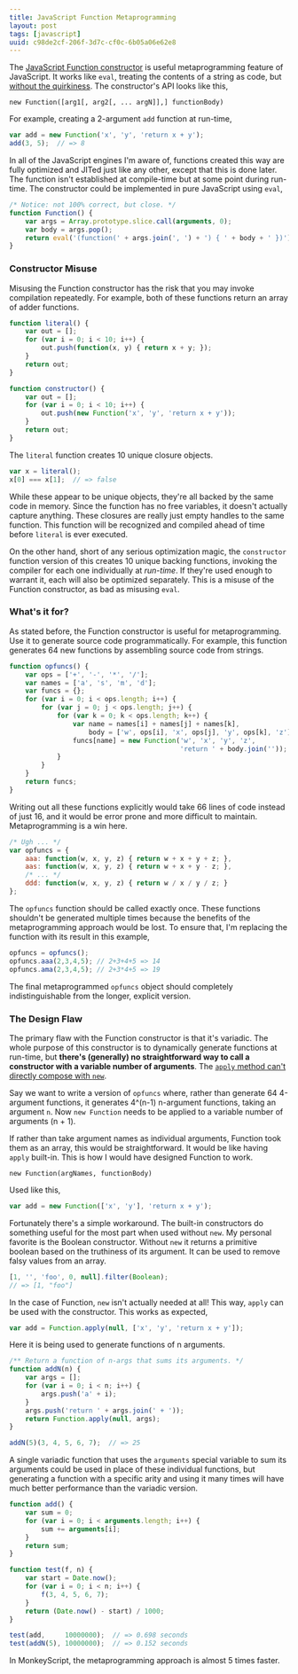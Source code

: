 ```yaml
---
title: JavaScript Function Metaprogramming
layout: post
tags: [javascript]
uuid: c98de2cf-206f-3d7c-cf0c-6b05a06e62e8
---
```


The [JavaScript Function constructor][function] is useful
metaprogramming feature of JavaScript. It works like `eval`, treating
the contents of a string as code, but [without the quirkiness][eval].
The constructor's API looks like this,

    new Function([arg1[, arg2[, ... argN]],] functionBody)

For example, creating a 2-argument `add` function at run-time,

~~~javascript
var add = new Function('x', 'y', 'return x + y');
add(3, 5);  // => 8
~~~

In all of the JavaScript engines I'm aware of, functions created this
way are fully optimized and JITed just like any other, except that
this is done later. The function isn't established at compile-time but
at some point during run-time. The constructor could be implemented in
pure JavaScript using `eval`,

~~~javascript
/* Notice: not 100% correct, but close. */
function Function() {
    var args = Array.prototype.slice.call(arguments, 0);
    var body = args.pop();
    return eval('(function(' + args.join(', ') + ') { ' + body + ' })');
}
~~~

### Constructor Misuse

Misusing the Function constructor has the risk that you may invoke
compilation repeatedly. For example, both of these functions return an
array of adder functions.

~~~javascript
function literal() {
    var out = [];
    for (var i = 0; i < 10; i++) {
        out.push(function(x, y) { return x + y; });
    }
    return out;
}

function constructor() {
    var out = [];
    for (var i = 0; i < 10; i++) {
        out.push(new Function('x', 'y', 'return x + y'));
    }
    return out;
}
~~~

The `literal` function creates 10 unique closure objects.

~~~javascript
var x = literal();
x[0] === x[1];  // => false
~~~

While these appear to be unique objects, they're all backed by the
same code in memory. Since the function has no free variables, it
doesn't actually capture anything. These closures are really just
empty handles to the same function. This function will be recognized
and compiled ahead of time before `literal` is ever executed.

On the other hand, short of any serious optimization magic, the
`constructor` function version of this creates 10 unique backing
functions, invoking the compiler for each one individually at
*run-time*. If they're used enough to warrant it, each will also be
optimized separately. This is a misuse of the Function constructor, as
bad as misusing `eval`.

### What's it for?

As stated before, the Function constructor is useful for
metaprogramming. Use it to generate source code programmatically. For
example, this function generates 64 new functions by assembling source
code from strings.

~~~javascript
function opfuncs() {
    var ops = ['+', '-', '*', '/'];
    var names = ['a', 's', 'm', 'd'];
    var funcs = {};
    for (var i = 0; i < ops.length; i++) {
        for (var j = 0; j < ops.length; j++) {
            for (var k = 0; k < ops.length; k++) {
                var name = names[i] + names[j] + names[k],
                    body = ['w', ops[i], 'x', ops[j], 'y', ops[k], 'z'];
                funcs[name] = new Function('w', 'x', 'y', 'z',
                                           'return ' + body.join(''));
            }
        }
    }
    return funcs;
}
~~~

Writing out all these functions explicitly would take 66 lines of code
instead of just 16, and it would be error prone and more difficult to
maintain. Metaprogramming is a win here.

~~~javascript
/* Ugh ... */
var opfuncs = {
    aaa: function(w, x, y, z) { return w + x + y + z; },
    aas: function(w, x, y, z) { return w + x + y - z; },
    /* ... */
    ddd: function(w, x, y, z) { return w / x / y / z; }
};
~~~

The `opfuncs` function should be called exactly once. These functions
shouldn't be generated multiple times because the benefits of the
metaprogramming approach would be lost. To ensure that, I'm replacing
the function with its result in this example,

~~~javascript
opfuncs = opfuncs();
opfuncs.aaa(2,3,4,5); // 2+3+4+5 => 14
opfuncs.ama(2,3,4,5); // 2+3*4+5 => 19
~~~

The final metaprogrammed `opfuncs` object should completely
indistinguishable from the longer, explicit version.

### The Design Flaw

The primary flaw with the Function constructor is that it's variadic.
The whole purpose of this constructor is to dynamically generate
functions at run-time, but **there's (generally) no straightforward way
to call a constructor with a variable number of arguments**. The
[`apply` method can't directly compose with `new`][apply].

Say we want to write a version of `opfuncs` where, rather than
generate 64 4-argument functions, it generates 4^(n-1) n-argument
functions, taking an argument `n`. Now `new Function` needs to be
applied to a variable number of arguments (n + 1).

If rather than take argument names as individual arguments, Function
took them as an array, this would be straightforward. It would be like
having `apply` built-in. This is how I would have designed Function to
work.

    new Function(argNames, functionBody)

Used like this,

~~~javascript
var add = new Function(['x', 'y'], 'return x + y');
~~~

Fortunately there's a simple workaround. The built-in constructors do
something useful for the most part when used without `new`. My
personal favorite is the Boolean constructor. Without `new` it returns
a primitive boolean based on the truthiness of its argument. It can be
used to remove falsy values from an array.

~~~javascript
[1, '', 'foo', 0, null].filter(Boolean);
// => [1, "foo"]
~~~

In the case of Function, `new` isn't actually needed at all! This way,
`apply` can be used with the constructor. This works as expected,

~~~javascript
var add = Function.apply(null, ['x', 'y', 'return x + y']);
~~~

Here it is being used to generate functions of n arguments.

~~~javascript
/** Return a function of n-args that sums its arguments. */
function addN(n) {
    var args = [];
    for (var i = 0; i < n; i++) {
        args.push('a' + i);
    }
    args.push('return ' + args.join(' + '));
    return Function.apply(null, args);
}

addN(5)(3, 4, 5, 6, 7);  // => 25
~~~

A single variadic function that uses the `arguments` special variable
to sum its arguments could be used in place of these individual
functions, but generating a function with a specific arity and using
it many times will have much better performance than the variadic
version.

~~~javascript
function add() {
    var sum = 0;
    for (var i = 0; i < arguments.length; i++) {
        sum += arguments[i];
    }
    return sum;
}

function test(f, n) {
    var start = Date.now();
    for (var i = 0; i < n; i++) {
        f(3, 4, 5, 6, 7);
    }
    return (Date.now() - start) / 1000;
}

test(add,     10000000);  // => 0.698 seconds
test(addN(5), 10000000);  // => 0.152 seconds
~~~

In MonkeyScript, the metaprogramming approach is almost 5 times
faster.


[function]: https://developer.mozilla.org/en-US/docs/Web/JavaScript/Reference/Global_Objects/Function
[eval]: /blog/2012/11/14/
[apply]: /blog/2013/03/24/
